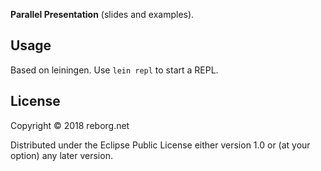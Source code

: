 **Parallel Presentation** (slides and examples).

## Usage

Based on leiningen. Use `lein repl` to start a REPL.

## License

Copyright © 2018 reborg.net

Distributed under the Eclipse Public License either version 1.0 or (at
your option) any later version.

